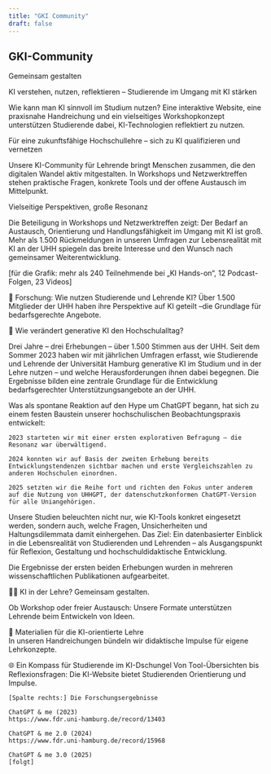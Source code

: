 ```yaml
---
title: "GKI Community"
draft: false
---
```


<section>
    <div class="section-title">
        <h2>GKI-Community</h2>
        <p>Gemeinsam gestalten</p>
    </div>
    </section>


KI verstehen, nutzen, reflektieren – Studierende im Umgang mit KI stärken 

Wie kann man KI sinnvoll im Studium nutzen? Eine interaktive Website, eine praxisnahe Handreichung und ein vielseitiges Workshopkonzept unterstützen Studierende dabei, KI-Technologien reflektiert zu nutzen. 

Für eine zukunftsfähige Hochschullehre – sich zu KI qualifizieren und vernetzen 

Unsere KI-Community für Lehrende bringt Menschen zusammen, die den digitalen Wandel aktiv mitgestalten. In Workshops und Netzwerktreffen stehen praktische Fragen, konkrete Tools und der offene Austausch im Mittelpunkt. 

Vielseitige Perspektiven, große Resonanz  

Die Beteiligung in Workshops und Netzwerktreffen zeigt: Der Bedarf an Austausch, Orientierung und Handlungsfähigkeit im Umgang mit KI ist groß. Mehr als 1.500 Rückmeldungen in unseren Umfragen zur Lebensrealität mit KI an der UHH spiegeln das breite Interesse und den Wunsch nach gemeinsamer Weiterentwicklung. 


[für die Grafik: mehr als 240 Teilnehmende bei „KI Hands-on“, 12 Podcast-Folgen, 23 Videos] 




🧪 Forschung: Wie nutzen Studierende und Lehrende KI? 
Über 1.500 Mitglieder der UHH haben ihre Perspektive auf KI geteilt –die Grundlage für bedarfsgerechte Angebote. 

🧪 Wie verändert generative KI den Hochschulalltag? 

Drei Jahre – drei Erhebungen – über 1.500 Stimmen aus der UHH. 
Seit dem Sommer 2023 haben wir mit jährlichen Umfragen erfasst, wie Studierende und Lehrende der Universität Hamburg generative KI im Studium und in der Lehre nutzen – und welche Herausforderungen ihnen dabei begegnen. Die Ergebnisse bilden eine zentrale Grundlage für die Entwicklung bedarfsgerechter Unterstützungsangebote an der UHH. 

Was als spontane Reaktion auf den Hype um ChatGPT begann, hat sich zu einem festen Baustein unserer hochschulischen Beobachtungspraxis entwickelt: 

    2023 starteten wir mit einer ersten explorativen Befragung – die Resonanz war überwältigend. 

    2024 konnten wir auf Basis der zweiten Erhebung bereits Entwicklungstendenzen sichtbar machen und erste Vergleichszahlen zu anderen Hochschulen einordnen. 

    2025 setzten wir die Reihe fort und richten den Fokus unter anderem auf die Nutzung von UHHGPT, der datenschutzkonformen ChatGPT-Version für alle Uniangehörigen. 

Unsere Studien beleuchten nicht nur, wie KI-Tools konkret eingesetzt werden, sondern auch, welche Fragen, Unsicherheiten und Haltungsdilemmata damit einhergehen. Das Ziel: Ein datenbasierter Einblick in die Lebensrealität von Studierenden und Lehrenden – als Ausgangspunkt für Reflexion, Gestaltung und hochschuldidaktische Entwicklung. 

Die Ergebnisse der ersten beiden Erhebungen wurden in mehreren wissenschaftlichen Publikationen aufgearbeitet. 



 

👩‍🏫 KI in der Lehre? Gemeinsam gestalten. 

Ob Workshop oder freier Austausch: Unsere Formate unterstützen Lehrende beim Entwickeln von Ideen. 

 

📄 Materialien für die KI-orientierte Lehre  
In unseren Handreichungen bündeln wir didaktische Impulse für eigene Lehrkonzepte. 

 

🌐 Ein Kompass für Studierende im KI-Dschungel 
Von Tool-Übersichten bis Reflexionsfragen: Die KI-Website bietet Studierenden Orientierung und Impulse. 






    [Spalte rechts:] Die Forschungsergebnisse 

    ChatGPT & me (2023) 
    https://www.fdr.uni-hamburg.de/record/13403 

    ChatGPT & me 2.0 (2024) 
    https://www.fdr.uni-hamburg.de/record/15968 

    ChatGPT & me 3.0 (2025) 
    [folgt] 
